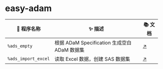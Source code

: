 # easy-adam

| 🧩 程序名称         | ✨ 描述                                      | 📚 文档                        |
| ------------------- | -------------------------------------------- | ------------------------------ |
| `%ads_empty`        | 根据 ADaM Specification 生成空白 ADaM 数据集 | [↗️](docs/ads_empty.md)        |
| `%ads_import_excel` | 读取 Excel 数据，创建 SAS 数据集             | [↗️](docs/ads_import_excel.md) |
